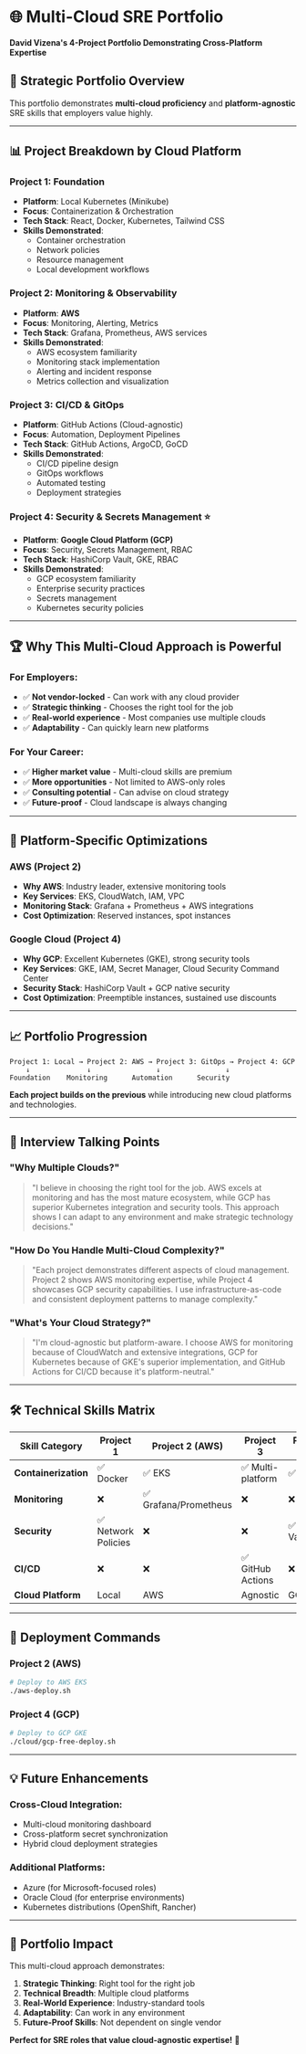 # 🌐 Multi-Cloud SRE Portfolio

**David Vizena's 4-Project Portfolio Demonstrating Cross-Platform Expertise**

## 🎯 Strategic Portfolio Overview

This portfolio demonstrates **multi-cloud proficiency** and **platform-agnostic** SRE skills that employers value highly.

---

## 📊 Project Breakdown by Cloud Platform

### **Project 1: Foundation** 
- **Platform**: Local Kubernetes (Minikube)
- **Focus**: Containerization & Orchestration
- **Tech Stack**: React, Docker, Kubernetes, Tailwind CSS
- **Skills Demonstrated**: 
  - Container orchestration
  - Network policies
  - Resource management
  - Local development workflows

### **Project 2: Monitoring & Observability**
- **Platform**: **AWS** 
- **Focus**: Monitoring, Alerting, Metrics
- **Tech Stack**: Grafana, Prometheus, AWS services
- **Skills Demonstrated**:
  - AWS ecosystem familiarity
  - Monitoring stack implementation
  - Alerting and incident response
  - Metrics collection and visualization

### **Project 3: CI/CD & GitOps**
- **Platform**: GitHub Actions (Cloud-agnostic)
- **Focus**: Automation, Deployment Pipelines
- **Tech Stack**: GitHub Actions, ArgoCD, GoCD
- **Skills Demonstrated**:
  - CI/CD pipeline design
  - GitOps workflows
  - Automated testing
  - Deployment strategies

### **Project 4: Security & Secrets Management** ⭐
- **Platform**: **Google Cloud Platform (GCP)**
- **Focus**: Security, Secrets Management, RBAC
- **Tech Stack**: HashiCorp Vault, GKE, RBAC
- **Skills Demonstrated**:
  - GCP ecosystem familiarity
  - Enterprise security practices
  - Secrets management
  - Kubernetes security policies

---

## 🏆 Why This Multi-Cloud Approach is Powerful

### **For Employers**:
- ✅ **Not vendor-locked** - Can work with any cloud provider
- ✅ **Strategic thinking** - Chooses the right tool for the job
- ✅ **Real-world experience** - Most companies use multiple clouds
- ✅ **Adaptability** - Can quickly learn new platforms

### **For Your Career**:
- ✅ **Higher market value** - Multi-cloud skills are premium
- ✅ **More opportunities** - Not limited to AWS-only roles
- ✅ **Consulting potential** - Can advise on cloud strategy
- ✅ **Future-proof** - Cloud landscape is always changing

---

## 🔄 Platform-Specific Optimizations

### **AWS (Project 2)**
- **Why AWS**: Industry leader, extensive monitoring tools
- **Key Services**: EKS, CloudWatch, IAM, VPC
- **Monitoring Stack**: Grafana + Prometheus + AWS integrations
- **Cost Optimization**: Reserved instances, spot instances

### **Google Cloud (Project 4)**
- **Why GCP**: Excellent Kubernetes (GKE), strong security tools
- **Key Services**: GKE, IAM, Secret Manager, Cloud Security Command Center
- **Security Stack**: HashiCorp Vault + GCP native security
- **Cost Optimization**: Preemptible instances, sustained use discounts

---

## 📈 Portfolio Progression

```
Project 1: Local → Project 2: AWS → Project 3: GitOps → Project 4: GCP
    ↓              ↓                ↓                ↓
Foundation    Monitoring      Automation      Security
```

**Each project builds on the previous** while introducing new cloud platforms and technologies.

---

## 🎯 Interview Talking Points

### **"Why Multiple Clouds?"**
> "I believe in choosing the right tool for the job. AWS excels at monitoring and has the most mature ecosystem, while GCP has superior Kubernetes integration and security tools. This approach shows I can adapt to any environment and make strategic technology decisions."

### **"How Do You Handle Multi-Cloud Complexity?"**
> "Each project demonstrates different aspects of cloud management. Project 2 shows AWS monitoring expertise, while Project 4 showcases GCP security capabilities. I use infrastructure-as-code and consistent deployment patterns to manage complexity."

### **"What's Your Cloud Strategy?"**
> "I'm cloud-agnostic but platform-aware. I choose AWS for monitoring because of CloudWatch and extensive integrations, GCP for Kubernetes because of GKE's superior implementation, and GitHub Actions for CI/CD because it's platform-neutral."

---

## 🛠️ Technical Skills Matrix

| Skill Category | Project 1 | Project 2 (AWS) | Project 3 | Project 4 (GCP) |
|----------------|-----------|-----------------|-----------|-----------------|
| **Containerization** | ✅ Docker | ✅ EKS | ✅ Multi-platform | ✅ GKE |
| **Monitoring** | ❌ | ✅ Grafana/Prometheus | ❌ | ❌ |
| **Security** | ✅ Network Policies | ❌ | ❌ | ✅ Vault/RBAC |
| **CI/CD** | ❌ | ❌ | ✅ GitHub Actions | ❌ |
| **Cloud Platform** | Local | AWS | Agnostic | GCP |

---

## 🚀 Deployment Commands

### **Project 2 (AWS)**
```bash
# Deploy to AWS EKS
./aws-deploy.sh
```

### **Project 4 (GCP)**
```bash
# Deploy to GCP GKE
./cloud/gcp-free-deploy.sh
```

---

## 💡 Future Enhancements

### **Cross-Cloud Integration**:
- Multi-cloud monitoring dashboard
- Cross-platform secret synchronization
- Hybrid cloud deployment strategies

### **Additional Platforms**:
- Azure (for Microsoft-focused roles)
- Oracle Cloud (for enterprise environments)
- Kubernetes distributions (OpenShift, Rancher)

---

## 🎉 Portfolio Impact

This multi-cloud approach demonstrates:

1. **Strategic Thinking**: Right tool for the right job
2. **Technical Breadth**: Multiple cloud platforms
3. **Real-World Experience**: Industry-standard tools
4. **Adaptability**: Can work in any environment
5. **Future-Proof Skills**: Not dependent on single vendor

**Perfect for SRE roles that value cloud-agnostic expertise!** 🚀
